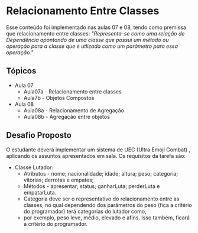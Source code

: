 # Relacionamento Entre Classes
Esse conteúdo foi implementado nas aulas 07 e 08, tendo como premissa que relacionamento entre classes: _"Representa-se como uma relação de Dependência apontando de uma classe que possui um método ou operação para a classe que é utlizada como um parâmetro para essa operação."_ 

## Tópicos 
- Aula 07
  - Aula07a - Relacionamento entre classes
  - Aula7b - Objetos Compostos
- Aula 08
  - Aula08a - Relacionamento de Agregação
  - Aula08b - Agregação entre objetos

## Desafio Proposto 
O estudante deverá implementar um sistema de UEC (Ultra Emoji Combat) , aplicando os assuntos apresentados em sala. Os requisitos da tarefa são: 
- Classe Lutador: 
  - Atributos - nome; nacionalidade; idade; altura; peso; categoria; vitorias; derrotas e empates;
  - Métodos - apresentar; status; ganharLuta; perderLuta e empatarLuta.
  - Categoria deve ser o representativo do relacionamento entre as classes, no qual dependendo dos parâmetros do peso (fica a critério do programador) terá categorias do lutador como, 
  - por exemplo, peso leve, médio, elevado e afins. Isso também, ficará a critério do programador.
